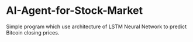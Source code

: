 # AI-Agent-for-Stock-Market
Simple program which use architecture of LSTM Neural Network to predict Bitcoin closing prices.
